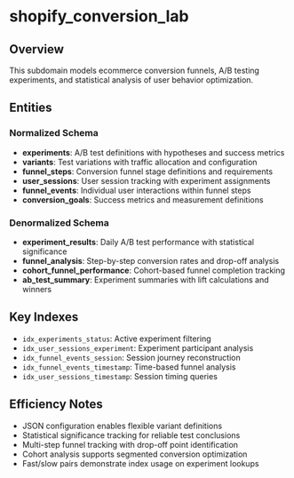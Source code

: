 # shopify_conversion_lab

## Overview
This subdomain models ecommerce conversion funnels, A/B testing experiments, and statistical analysis of user behavior optimization.

## Entities

### Normalized Schema
- **experiments**: A/B test definitions with hypotheses and success metrics
- **variants**: Test variations with traffic allocation and configuration
- **funnel_steps**: Conversion funnel stage definitions and requirements
- **user_sessions**: User session tracking with experiment assignments
- **funnel_events**: Individual user interactions within funnel steps
- **conversion_goals**: Success metrics and measurement definitions

### Denormalized Schema
- **experiment_results**: Daily A/B test performance with statistical significance
- **funnel_analysis**: Step-by-step conversion rates and drop-off analysis
- **cohort_funnel_performance**: Cohort-based funnel completion tracking
- **ab_test_summary**: Experiment summaries with lift calculations and winners

## Key Indexes
- `idx_experiments_status`: Active experiment filtering
- `idx_user_sessions_experiment`: Experiment participant analysis
- `idx_funnel_events_session`: Session journey reconstruction
- `idx_funnel_events_timestamp`: Time-based funnel analysis
- `idx_user_sessions_timestamp`: Session timing queries

## Efficiency Notes
- JSON configuration enables flexible variant definitions
- Statistical significance tracking for reliable test conclusions
- Multi-step funnel tracking with drop-off point identification
- Cohort analysis supports segmented conversion optimization
- Fast/slow pairs demonstrate index usage on experiment lookups